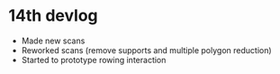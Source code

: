 # 14th devlog

- Made new scans
- Reworked scans (remove supports and multiple polygon reduction)
- Started to prototype rowing interaction
